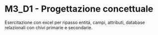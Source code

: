 # M3_D1 - Progettazione concettuale
Esercitazione con excel per ripasso entitá, campi, attributi, database relazionali con chivi primarie e secondarie.
